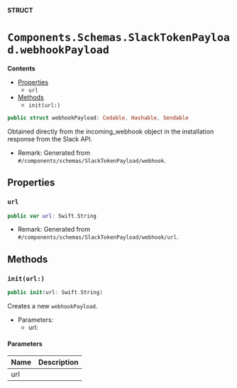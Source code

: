 **STRUCT**

# `Components.Schemas.SlackTokenPayload.webhookPayload`

**Contents**

- [Properties](#properties)
  - `url`
- [Methods](#methods)
  - `init(url:)`

```swift
public struct webhookPayload: Codable, Hashable, Sendable
```

Obtained directly from the incoming_webhook object in the installation response from the Slack API.

- Remark: Generated from `#/components/schemas/SlackTokenPayload/webhook`.

## Properties
### `url`

```swift
public var url: Swift.String
```

- Remark: Generated from `#/components/schemas/SlackTokenPayload/webhook/url`.

## Methods
### `init(url:)`

```swift
public init(url: Swift.String)
```

Creates a new `webhookPayload`.

- Parameters:
  - url:

#### Parameters

| Name | Description |
| ---- | ----------- |
| url |  |